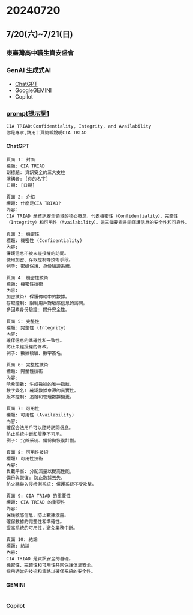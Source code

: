 # 20240720

## 7/20(六)~7/21(日)
### 東臺灣高中職生資安盛會


### GenAI 生成式AI 
- [ChatGPT](https://chatgpt.com/)
- Google[GEMINI](https://gemini.google.com/app?hl=zh-TW)
- Copilot 

### [prompt提示詞1](prompt1.md)
```
CIA TRIAD:Confidentiality, Integrity, and Availability
你是專家,請用十頁簡報說明CIA TRIAD
```
#### ChatGPT
```
頁面 1: 封面
標題: CIA TRIAD
副標題: 資訊安全的三大支柱
演講者: [你的名字]
日期: [日期]

頁面 2: 介紹
標題: 什麼是CIA TRIAD?
內容:
CIA TRIAD 是資訊安全領域的核心概念，代表機密性（Confidentiality）、完整性（Integrity）和可用性（Availability）。這三個要素共同保護信息的安全性和可靠性。

頁面 3: 機密性
標題: 機密性 (Confidentiality)
內容:
保護信息不被未經授權的訪問。
使用加密、存取控制等技術手段。
例子: 密碼保護、身份驗證系統。

頁面 4: 機密性技術
標題: 機密性技術
內容:
加密技術: 保護傳輸中的數據。
存取控制: 限制用戶對敏感信息的訪問。
多因素身份驗證: 提升安全性。

頁面 5: 完整性
標題: 完整性 (Integrity)
內容:
確保信息的準確性和一致性。
防止未經授權的修改。
例子: 數據校驗、數字簽名。

頁面 6: 完整性技術
標題: 完整性技術
內容:
哈希函數: 生成數據的唯一指紋。
數字簽名: 確認數據來源的真實性。
版本控制: 追蹤和管理數據變更。

頁面 7: 可用性
標題: 可用性 (Availability)
內容:
確保合法用戶可以隨時訪問信息。
防止系統中斷和服務不可用。
例子: 冗餘系統、備份與恢復計劃。

頁面 8: 可用性技術
標題: 可用性技術
內容:
負載平衡: 分配流量以提高性能。
備份與恢復: 防止數據丟失。
防火牆與入侵檢測系統: 保護系統不受攻擊。

頁面 9: CIA TRIAD 的重要性
標題: CIA TRIAD 的重要性
內容:
保護敏感信息，防止數據洩露。
確保數據的完整性和準確性。
提高系統的可用性，避免業務中斷。

頁面 10: 結論
標題: 結論
內容:
CIA TRIAD 是資訊安全的基礎。
機密性、完整性和可用性共同保護信息安全。
採用適當的技術和策略以確保系統的安全性。

```
#### GEMINI
```

```
#### Copilot 
```

```
